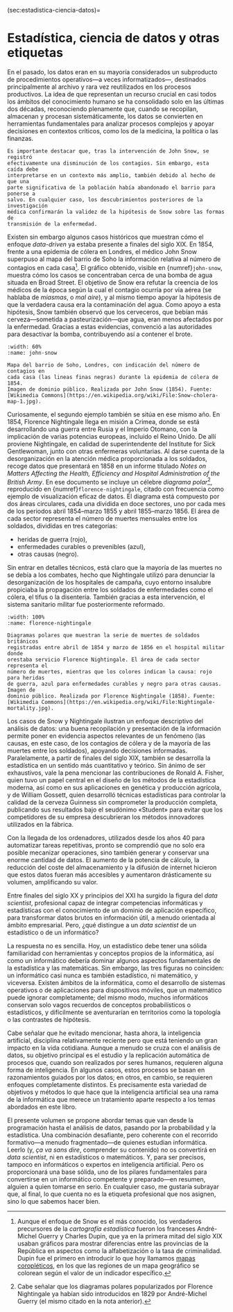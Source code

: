 (sec:estadistica-ciencia-datos)=
# Estadística, ciencia de datos y otras etiquetas

En el pasado, los datos eran en su mayoría considerados un subproducto de
procedimientos operativos&mdash;a veces informatizados&mdash;, destinados
principalmente al archivo y rara vez reutilizados en los procesos productivos.
La idea de que representan un recurso crucial en casi todos los ámbitos del
conocimiento humano se ha consolidado solo en las últimas dos décadas,
reconociendo plenamente que, cuando se recopilan, almacenan y procesan
sistemáticamente, los datos se convierten en herramientas fundamentales para
analizar procesos complejos y apoyar decisiones en contextos críticos, como los
de la medicina, la política o las finanzas.

```{margin}
Es importante destacar que, tras la intervención de John Snow, se registró
efectivamente una disminución de los contagios. Sin embargo, esta caída debe
interpretarse en un contexto más amplio, también debido al hecho de que una
parte significativa de la población había abandonado el barrio para ponerse a
salvo. En cualquier caso, los descubrimientos posteriores de la investigación
médica confirmarán la validez de la hipótesis de Snow sobre las formas de
transmisión de la enfermedad.
```

Existen sin embargo algunos casos históricos que muestran cómo el enfoque
_data-driven_ ya estaba presente a finales del siglo XIX. En 1854, frente a una
epidemia de cólera en Londres, el médico John Snow superpuso al mapa del barrio
de Soho la información relativa al número de contagios en cada
casa[^cartografia]. El gráfico obtenido, visible en {numref}`john-snow`,
muestra cómo los casos se concentraban cerca de una bomba de agua situada en
Broad Street. El objetivo de Snow era refutar la creencia de los médicos de la
época según la cual el contagio ocurría por vía aérea (se hablaba de _miasmas_,
o _mal aire_), y al mismo tiempo apoyar la hipótesis de que la verdadera causa
era la contaminación del agua. Como apoyo a esta hipótesis, Snow también
observó que los cerveceros, que bebían más cerveza&mdash;sometida a
pasteurización&mdash;que agua, eran menos afectados por la enfermedad. Gracias
a estas evidencias, convenció a las autoridades para desactivar la bomba,
contribuyendo así a contener el brote.

```{figure} https://upload.wikimedia.org/wikipedia/commons/archive/2/27/20201116211939%21Snow-cholera-map-1.jpg
:width: 60%
:name: john-snow

Mapa del barrio de Soho, Londres, con indicación del número de contagios en
cada casa (las lineas finas negras) durante la epidemia de cólera de 1854.
Imagen de dominio público. Realizada por John Snow (1854). Fuente:
[Wikimedia Commons](https://en.wikipedia.org/wiki/File:Snow-cholera-map-1.jpg).
```

Curiosamente, el segundo ejemplo también se sitúa en ese mismo año. En 1854,
Florence Nightingale llega en misión a Crimea, donde se está desarrollando una
guerra entre Rusia y el Imperio Otomano, con la implicación de varias potencias
europeas, incluido el Reino Unido. De allí proviene Nightingale, en calidad de
superintendente del Institute for Sick Gentlewoman, junto con otras enfermeras
voluntarias. Al darse cuenta de la desorganización en la atención médica
proporcionada a los soldados, recoge datos que presentará en 1858 en un informe
titulado _Notes on Matters Affecting the Health, Efficiency and Hospital
Administration of the British Army_. En ese documento se incluye un célebre
_diagrama polar_[^polari], reproducido en {numref}`florence-nightingale`,
citado con frecuencia como ejemplo de visualización eficaz de datos. El
diagrama está compuesto por dos áreas circulares, cada una dividida en doce
sectores, uno por cada mes de los periodos abril 1854&ndash;marzo 1855 y abril
1855&ndash;marzo 1856. El área de cada sector representa el número de muertes
mensuales entre los soldados, divididas en tres categorías:

- heridas de guerra (rojo),
- enfermedades curables o prevenibles (azul),
- otras causas (negro).

Sin entrar en detalles técnicos, está claro que la mayoría de las muertes no se
debía a los combates, hecho que Nightingale utilizó para denunciar la
desorganización de los hospitales de campaña, cuyo entorno insalubre propiciaba
la propagación entre los soldados de enfermedades como el cólera, el tifus o la
disentería. También gracias a esta intervención, el sistema sanitario militar
fue posteriormente reformado.

```{figure} https://upload.wikimedia.org/wikipedia/commons/archive/1/17/20201105141904%21Nightingale-mortality.jpg
:width: 100%
:name: florence-nightingale

Diagramas polares que muestran la serie de muertes de soldados británicos
registradas entre abril de 1854 y marzo de 1856 en el hospital militar donde
orestaba servicio Florence Nightingale. El área de cada sector representa el
número de muertes, mientras que los colores indican la causa: rojo para heridas
de guerra, azul para enfermedades curables y negro para otras causas. Imagen de
dominio público. Realizada por Florence Nightingale (1858). Fuente:
[Wikimedia Commons](https://en.wikipedia.org/wiki/File:Nightingale-mortality.jpg).
```

Los casos de Snow y Nightingale ilustran un enfoque descriptivo del análisis de
datos: una buena recopilación y presentación de la información permite poner en
evidencia aspectos relevantes de un fenómeno (las causas, en este caso, de los
contagios de cólera y de la mayoría de las muertes entre los soldados),
apoyando decisiones informadas. Paralelamente, a partir de finales del siglo
XIX, también se desarrolla la estadística en un sentido más cuantitativo y
teórico. Sin ánimo de ser exhaustivos, vale la pena mencionar las
contribuciones de Ronald A. Fisher, quien tuvo un papel central en el diseño de
los métodos de la estadística moderna, así como en sus aplicaciones en genética
y producción agrícola, y de William Gossett, quien desarrolló técnicas
estadísticas para controlar la calidad de la cerveza Guinness sin comprometer
la producción completa, publicando sus resultados bajo el seudónimo «Student»
para evitar que los competidores de su empresa descubrieran los métodos
innovadores utilizados en la fábrica.

Con la llegada de los ordenadores, utilizados desde los años 40 para
automatizar tareas repetitivas, pronto se comprendió que no solo era posible
mecanizar operaciones, sino también generar y conservar una enorme cantidad de
datos. El aumento de la potencia de cálculo, la reducción del coste del
almacenamiento y la difusión de internet hicieron que estos datos fueran más
accesibles y aumentaron drásticamente su volumen, amplificando su valor.

Entre finales del siglo XX y principios del XXI ha surgido la figura del
_data scientist_, profesional capaz de integrar competencias informáticas y
estadísticas con el conocimiento de un dominio de aplicación específico, para
transformar datos brutos en información útil, a menudo orientada al ámbito
empresarial. Pero, ¿qué distingue a un _data scientist_ de un estadístico o de
un informático?

La respuesta no es sencilla. Hoy, un estadístico debe tener una sólida
familiaridad con herramientas y conceptos propios de la informática, así como
un informático debería dominar algunos aspectos fundamentales de la estadística
y las matemáticas. Sin embargo, las tres figuras no coinciden: un informático
casi nunca es también estadístico, ni matemático, y viceversa. Existen ámbitos
de la informática, como el desarrollo de sistemas operativos o de aplicaciones
para dispositivos móviles, que un matemático puede ignorar completamente; del
mismo modo, muchos informáticos conservan solo vagos recuerdos de conceptos
probabilísticos o estadísticos, y difícilmente se aventurarían en territorios
como la topología o las contrastes de hipótesis.

Cabe señalar que he evitado mencionar, hasta ahora, la inteligencia artificial,
disciplina relativamente reciente pero que está teniendo un gran impacto en la
vida cotidiana. Aunque a menudo se cruza con el análisis de datos, su objetivo
principal es el estudio y la replicación automática de procesos que, cuando son
realizados por seres humanos, requieren alguna forma de inteligencia. En
algunos casos, estos procesos se basan en razonamientos guiados por los datos;
en otros, en cambio, se requieren enfoques completamente distintos. Es
precisamente esta variedad de objetivos y métodos lo que hace que la
inteligencia artificial sea una rama de la informática que merece un
tratamiento aparte respecto a los temas abordados en este libro.

El presente volumen se propone abordar temas que van desde la programación
hasta el análisis de datos, pasando por la probabilidad y la estadística. Una
combinación desafiante, pero coherente con el recorrido formativo&mdash;a
menudo fragmentado&mdash;de quienes estudian informática. Leerlo (y,
_ça va sans dire_, comprender su contenido) no os convertirá en
_data scientist_, ni en estadísticos o matemáticos. Y, para ser precisos,
tampoco en informáticos o expertos en inteligencia artificial. Pero os
proporcionará una base sólida, uno de los pilares fundamentales para
convertirse en un informático competente y preparado&mdash;en resumen, alguien
a quien tomarse en serio. En cualquier caso, me gustaría subrayar que, al
final, lo que cuenta no es la etiqueta profesional que nos asignen, sino lo
que sabemos hacer bien.

[^cartografia]: Aunque el enfoque de Snow es el más conocido, los verdaderos
precursores de la _cartografía estadística_ fueron los franceses André-Michel
Guerry y Charles Dupin, que ya en la primera mitad del siglo XIX usaban
gráficos para mostrar diferencias entre las provincias de la República en
aspectos como la alfabetización o la tasa de criminalidad. Dupin fue el primero
en introducir lo que hoy llamamos
[mapas coropléticos](https://es.wikipedia.org/wiki/Mapa_coropl%C3%A9tico), en
los que las regiones de un mapa geográfico se colorean según el valor de un
indicador específico.

[^polari]: Cabe señalar que los diagramas polares popularizados por Florence
Nightingale ya habían sido introducidos en 1829 por André-Michel Guerry (el
mismo citado en la nota anterior).
